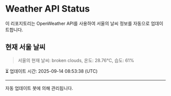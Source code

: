 
# Weather API Status

이 리포지토리는 OpenWeather API를 사용하여 서울의 날씨 정보를 자동으로 업데이트합니다.

## 현재 서울 날씨
> 서울의 현재 날씨: broken clouds, 온도: 28.76°C, 습도: 61%

⏳ 업데이트 시간: 2025-09-14 08:53:38 (UTC)

---
자동 업데이트 봇에 의해 관리됩니다.
